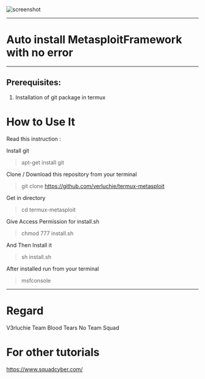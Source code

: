 ![screenshot](https://2.bp.blogspot.com/-iflmrgWDkeY/WcLjEz8tAZI/AAAAAAAAAC0/wBF5nOKTVtAgDWnjbMGV0wsaKcIzhlBGwCLcBGAs/s1600/PicsArt_09-20-04.30.13.jpg)

______________________________________
# Auto install MetasploitFramework with no error

______________________________________
## Prerequisites:
1. Installation of git package in termux
# How to Use It

Read this instruction :

Install git

> apt-get install git

Clone / Download this repository from your terminal

> git clone https://github.com/verluchie/termux-metasploit

Get in directory 

> cd termux-metasploit

Give Access Permission for install.sh

> chmod 777 install.sh

And Then Install it

> sh install.sh

After installed run from your terminal

> msfconsole

______________________________________
# Regard

V3rluchie Team Blood Tears No Team Squad

# For other tutorials
https://www.squadcyber.com/
